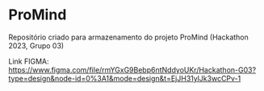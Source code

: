 # ProMind
Repositório criado para armazenamento do projeto ProMind (Hackathon 2023, Grupo 03)

Link FIGMA:
https://www.figma.com/file/rmYGxG9Bebp6ntNddyoUKr/Hackathon-G03?type=design&node-id=0%3A1&mode=design&t=EjJH31ylJk3wcCPv-1